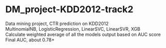 # DM_project-KDD2012-track2
Data mining project, CTR prediction on KDD2012</br>
MultinomialNB, LogisticRegression, LinearSVC, LinearSVR, XGB</br>
Calculate weighted average of all the models output based on AUC score</br>
Final AUC, about 0.78+</br>